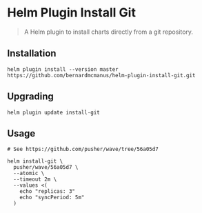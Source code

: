 # Helm Plugin Install Git

> A Helm plugin to install charts directly from a git repository.

## Installation

```shell
helm plugin install --version master https://github.com/bernardmcmanus/helm-plugin-install-git.git
```

## Upgrading

```shell
helm plugin update install-git
```

## Usage

```shell
# See https://github.com/pusher/wave/tree/56a05d7

helm install-git \
  pusher/wave/56a05d7 \
  --atomic \
  --timeout 2m \
  --values <(
    echo "replicas: 3"
    echo "syncPeriod: 5m"
  )
```
